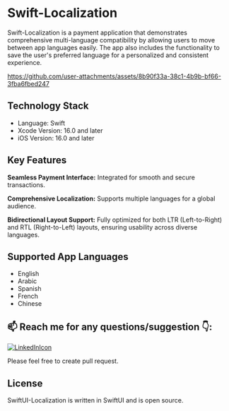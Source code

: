 # Swift-Localization #

Swift-Localization is a payment application that demonstrates comprehensive multi-language compatibility by allowing users to move between app languages easily. The app also includes the functionality to save the user's preferred language for a personalized and consistent experience.

https://github.com/user-attachments/assets/8b90f33a-38c1-4b9b-bf66-3fba6fbed247

    
## Technology Stack

- Language: Swift 
- Xcode Version: 16.0 and later
- iOS Version: 16.0 and later

## Key Features

**Seamless Payment Interface:** Integrated for smooth and secure transactions.

**Comprehensive Localization:** Supports multiple languages for a global audience.

**Bidirectional Layout Support:** Fully optimized for both LTR (Left-to-Right) and RTL (Right-to-Left) layouts, ensuring usability across diverse languages.


## Supported App Languages

- English
- Arabic
- Spanish
- French
- Chinese

## 📫 Reach me for any questions/suggestion :point_down::
[![LinkedInIcon](https://user-images.githubusercontent.com/56787966/180372874-fd85a898-5750-4b51-a39d-bf552e321eb4.png)](https://www.linkedin.com/in/saumil-shah-b954b9101/)

Please feel free to create pull request.

## License

SwiftUI-Localization is written in SwiftUI and is open source.
